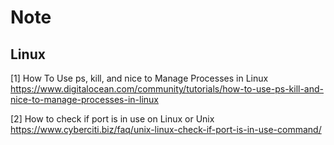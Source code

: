 # Note

## Linux
[1] How To Use ps, kill, and nice to Manage Processes in Linux
https://www.digitalocean.com/community/tutorials/how-to-use-ps-kill-and-nice-to-manage-processes-in-linux <br>

[2] How to check if port is in use on Linux or Unix
https://www.cyberciti.biz/faq/unix-linux-check-if-port-is-in-use-command/ <br>


